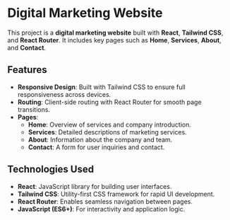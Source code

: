 # Digital Marketing Website

This project is a **digital marketing website** built with **React**, **Tailwind CSS**, and **React Router**. It includes key pages such as **Home**, **Services**, **About**, and **Contact**.

## Features

- **Responsive Design**: Built with Tailwind CSS to ensure full responsiveness across devices.
- **Routing**: Client-side routing with React Router for smooth page transitions.
- **Pages**:
  - **Home**: Overview of services and company introduction.
  - **Services**: Detailed descriptions of marketing services.
  - **About**: Information about the company and team.
  - **Contact**: A form for user inquiries and contact.

## Technologies Used

- **React**: JavaScript library for building user interfaces.
- **Tailwind CSS**: Utility-first CSS framework for rapid UI development.
- **React Router**: Enables seamless navigation between pages.
- **JavaScript (ES6+)**: For interactivity and application logic.
